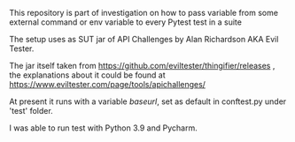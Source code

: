 This repository is part of investigation on how to pass variable from some external command or env variable to every Pytest test in a suite

The setup uses as SUT jar of API Challenges by Alan Richardson AKA Evil Tester. 

The jar itself taken from https://github.com/eviltester/thingifier/releases , the explanations about it could be found at https://www.eviltester.com/page/tools/apichallenges/

At present it runs with a variable *baseurl*, set as default in conftest.py under 'test' folder. 

I was able to run test  with Python 3.9 and Pycharm.  